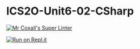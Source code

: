 # ICS2O-Unit6-02-CSharp

[![Mr Coxall's Super Linter](https://github.com/Evgeny-Vovk/ICS2O-Unit6-02-CSharp/workflows/Mr%20Coxall's%20Super%20Linter/badge.svg)](https://github.com/Evgeny-Vovk/ICS2O-Unit6-02-CSharp/actions)

[![Run on Repl.it](https://repl.it/badge/github/Evgeny-Vovk/ICS2O-ICS2O-Unit6-02-CSharp)](https://repl.it/github/Evgeny-Vovk/ICS2O-Unit6-02-CSharp)
